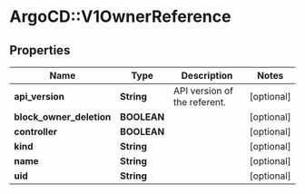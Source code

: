 # ArgoCD::V1OwnerReference

## Properties
Name | Type | Description | Notes
------------ | ------------- | ------------- | -------------
**api_version** | **String** | API version of the referent. | [optional] 
**block_owner_deletion** | **BOOLEAN** |  | [optional] 
**controller** | **BOOLEAN** |  | [optional] 
**kind** | **String** |  | [optional] 
**name** | **String** |  | [optional] 
**uid** | **String** |  | [optional] 


